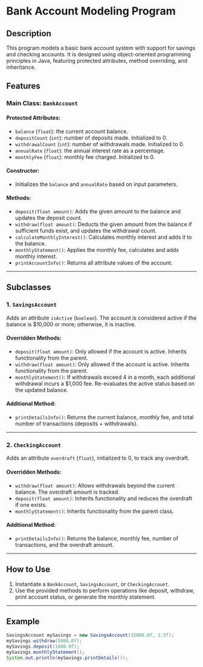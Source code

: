 # Bank Account Modeling Program

## Description
This program models a basic bank account system with support for savings and checking accounts. It is designed using object-oriented programming principles in Java, featuring protected attributes, method overriding, and inheritance.

## Features

### Main Class: `BankAccount`

#### Protected Attributes:
- `balance` (`float`): the current account balance.
- `depositCount` (`int`): number of deposits made. Initialized to 0.
- `withdrawalCount` (`int`): number of withdrawals made. Initialized to 0.
- `annualRate` (`float`): the annual interest rate as a percentage.
- `monthlyFee` (`float`): monthly fee charged. Initialized to 0.

#### Constructor:
- Initializes the `balance` and `annualRate` based on input parameters.

#### Methods:
- `deposit(float amount)`: Adds the given amount to the balance and updates the deposit count.
- `withdraw(float amount)`: Deducts the given amount from the balance if sufficient funds exist, and updates the withdrawal count.
- `calculateMonthlyInterest()`: Calculates monthly interest and adds it to the balance.
- `monthlyStatement()`: Applies the monthly fee, calculates and adds monthly interest.
- `printAccountInfo()`: Returns all attribute values of the account.

---

## Subclasses

### 1. `SavingsAccount`

Adds an attribute `isActive` (`boolean`). The account is considered active if the balance is $10,000 or more; otherwise, it is inactive.

#### Overridden Methods:
- `deposit(float amount)`: Only allowed if the account is active. Inherits functionality from the parent.
- `withdraw(float amount)`: Only allowed if the account is active. Inherits functionality from the parent.
- `monthlyStatement()`: If withdrawals exceed 4 in a month, each additional withdrawal incurs a $1,000 fee. Re-evaluates the active status based on the updated balance.

#### Additional Method:
- `printDetailsInfo()`: Returns the current balance, monthly fee, and total number of transactions (deposits + withdrawals).

---

### 2. `CheckingAccount`

Adds an attribute `overdraft` (`float`), initialized to 0, to track any overdraft.

#### Overridden Methods:
- `withdraw(float amount)`: Allows withdrawals beyond the current balance. The overdraft amount is tracked.
- `deposit(float amount)`: Inherits functionality and reduces the overdraft if one exists.
- `monthlyStatement()`: Inherits functionality from the parent class.

#### Additional Method:
- `printDetailsInfo()`: Returns the balance, monthly fee, number of transactions, and the overdraft amount.

---

## How to Use

1. Instantiate a `BankAccount`, `SavingsAccount`, or `CheckingAccount`.
2. Use the provided methods to perform operations like deposit, withdraw, print account status, or generate the monthly statement.

---

## Example

```java
SavingsAccount mySavings = new SavingsAccount(15000.0f, 2.5f);
mySavings.withdraw(5000.0f);
mySavings.deposit(1000.0f);
mySavings.monthlyStatement();
System.out.println(mySavings.printDetails());
